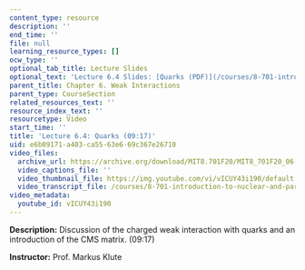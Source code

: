 ```yaml
---
content_type: resource
description: ''
end_time: ''
file: null
learning_resource_types: []
ocw_type: ''
optional_tab_title: Lecture Slides
optional_text: 'Lecture 6.4 Slides: [Quarks (PDF)](/courses/8-701-introduction-to-nuclear-and-particle-physics-fall-2020/resources/mit8_701f20_lec6-4)'
parent_title: Chapter 6. Weak Interactions
parent_type: CourseSection
related_resources_text: ''
resource_index_text: ''
resourcetype: Video
start_time: ''
title: 'Lecture 6.4: Quarks (09:17)'
uid: e6b09171-a403-ca55-63e6-69c367e26710
video_files:
  archive_url: https://archive.org/download/MIT8.701F20/MIT8_701F20_06-04_quarks_300k.mp4
  video_captions_file: ''
  video_thumbnail_file: https://img.youtube.com/vi/vICUY43i190/default.jpg
  video_transcript_file: /courses/8-701-introduction-to-nuclear-and-particle-physics-fall-2020/0bffa7fd029ac157ec4c962e3b243e6b_vICUY43i190.pdf
video_metadata:
  youtube_id: vICUY43i190
---
```


**Description:** Discussion of the charged weak interaction with quarks and an introduction of the CMS matrix. (09:17)

**Instructor:** Prof. Markus Klute